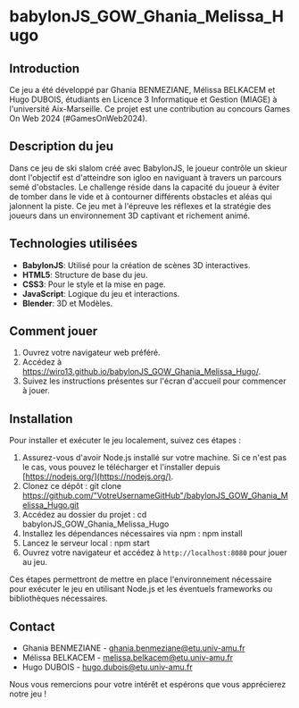 # babylonJS_GOW_Ghania_Melissa_Hugo

## Introduction
Ce jeu a été développé par Ghania BENMEZIANE, Mélissa BELKACEM et Hugo DUBOIS, étudiants en Licence 3 Informatique et Gestion (MIAGE) à l'université Aix-Marseille. Ce projet est une contribution au concours Games On Web 2024 (#GamesOnWeb2024).

## Description du jeu
Dans ce jeu de ski slalom créé avec BabylonJS, le joueur contrôle un skieur dont l'objectif est d'atteindre son igloo en naviguant à travers un parcours semé d'obstacles. Le challenge réside dans la capacité du joueur à éviter de tomber dans le vide et à contourner différents obstacles et aléas qui jalonnent la piste. Ce jeu met à l'épreuve les réflexes et la stratégie des joueurs dans un environnement 3D captivant et richement animé.

## Technologies utilisées
- **BabylonJS**: Utilisé pour la création de scènes 3D interactives.
- **HTML5**: Structure de base du jeu.
- **CSS3**: Pour le style et la mise en page.
- **JavaScript**: Logique du jeu et interactions.
- **Blender**: 3D et Modèles.

## Comment jouer
1. Ouvrez votre navigateur web préféré.
2. Accédez à https://wiro13.github.io/babylonJS_GOW_Ghania_Melissa_Hugo/.
3. Suivez les instructions présentes sur l'écran d'accueil pour commencer à jouer.

## Installation
Pour installer et exécuter le jeu localement, suivez ces étapes :
1. Assurez-vous d'avoir Node.js installé sur votre machine. Si ce n'est pas le cas, vous pouvez le télécharger et l'installer depuis [https://nodejs.org/](https://nodejs.org/).
2. Clonez ce dépôt : git clone https://github.com/"VotreUsernameGitHub"/babylonJS_GOW_Ghania_Melissa_Hugo.git
3. Accédez au dossier du projet : cd babylonJS_GOW_Ghania_Melissa_Hugo
4. Installez les dépendances nécessaires via npm : npm install
5. Lancez le serveur local : npm start
6. Ouvrez votre navigateur et accédez à `http://localhost:8080` pour jouer au jeu.

Ces étapes permettront de mettre en place l'environnement nécessaire pour exécuter le jeu en utilisant Node.js et les éventuels frameworks ou bibliothèques nécessaires.


## Contact
- Ghania BENMEZIANE - ghania.benmeziane@etu.univ-amu.fr
- Mélissa BELKACEM - melissa.belkacem@etu.univ-amu.fr
- Hugo DUBOIS - hugo.dubois@etu.univ-amu.fr

Nous vous remercions pour votre intérêt et espérons que vous apprécierez notre jeu !
